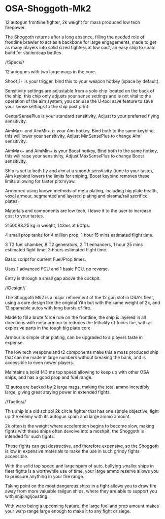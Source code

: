 # OSA-Shoggoth-Mk2
12 autogun frontline fighter, 2k weight for mass produced low tech firepower.

The Shoggoth returns after a long absence, filling the needed role of frontline brawler to act as a backbone for large engagements, made to get as many players into solid sized fighters at low cost, an easy ship to spam build for station/cap battles.

//Specs//

12 autoguns with two large mags in the core.

Shoot_1+ is your trigger, bind this to your weapon hotkey (space by default).

Sensitivity settings are adjustable from a yolo chip located on the back of the ship, this chip only adjusts your sense settings and is not vital to the operation of the aim system, you can use the U-tool save feature to save your sense settings to the ship post print.

CenterSensePlus is your standard sensitivity, Adjust to your preferred flying sensitivity.

AimMax- and AimMin- is your Aim hotkey, Bind both to the same keybind, this will lower your sensitivity, Adjust MinSensePlus to change Aim sensitivity.

AimMax+ and AimMin+ is your Boost hotkey, Bind both to the same hotkey, this will raise your sensitivity, Adjust MaxSensePlus to change Boost sensitivity.

Ship is set to both fly and aim at a smooth sensitivity (tune to your taste), Aim keybind lowers the limits for sniping, Boost keybind removes these limits allowing for faster pitch/yaw.

Armoured using known methods of meta plating, including big plate health, voxel armour, segmented and layered plating and plasma/rail sacrifice plates.

Materials and components are low tech, i leave it to the user to increase cost to your tastes.

2150083.25 kg in weight, 143ms at 60fps.

4 small prop tanks for 4 million prop, 1 hour 15 mins estimated flight time.

3 T2 fuel chamber, 8 T2 generators, 2 T1 enhancers, 1 hour 25 mins estimated fight time, 3 hours estimated flight time.

Basic script for current Fuel/Prop times.

Uses 1 advanced FCU and 1 basic FCU, no reverse.

Entry is through a small gap above the cockpit.

//Design//

The Shoggoth Mk2 is a major refinement of the 12 gun slot in OSA's fleet, using a core design like the original Yith but with the same weight of 2k, and 12 spamable autos with long bursts of fire.

Made to fill a brute force role on the frontline, the ship is layered in all directions with meta armour to reduces the lethality of focus fire, with all explosive parts in the tough big plate core.

Armour is simple char plating, can be upgraded to a players taste in expense.

The low tech weapons and t2 components make this a mass produced ship that can me made in large numbers without breaking the bank, and is accessible to even newer players.

Maintains a solid 143 ms top speed allowing to keep up with other OSA ships, and has a good prop and fuel range.

12 autos are backed by 2 large mags, making the total ammo incredibly large, giving great staying power in extended fights.

//Tactics//

This ship is a old school 2k circle fighter that has one simple objective, light up the enemy with its autogun spam and large ammo amount.

2k often is the weight where acceleration begins to become slow, making fights with these ships often devolve into a moshpit, the Shoggoth is intended for such fights.

These fights can get destructive, and therefore expensive, so the Shoggoth is low in expensive materials to make the use in such grindy fights accessible.

With the solid top speed and large spam of auto, bullying smaller ships in fleet fights is a worthwhile use of time, your large ammo reserve allows you to pressure anything in your fire range.

Taking point on the most dangerous ships in a fight allows you to draw fire away from more valuable railgun ships, where they are able to support you with sniping/jousting.

With warp being a upcoming feature, the large fuel and prop amount makes your warp range large enough to make it to any fight or siege.
